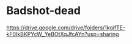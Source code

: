 # Badshot-dead
https://drive.google.com/drive/folders/1kgifTE-kF0IkBKPYcW_YeBOtXqJfcAYn?usp=sharing
#
#
